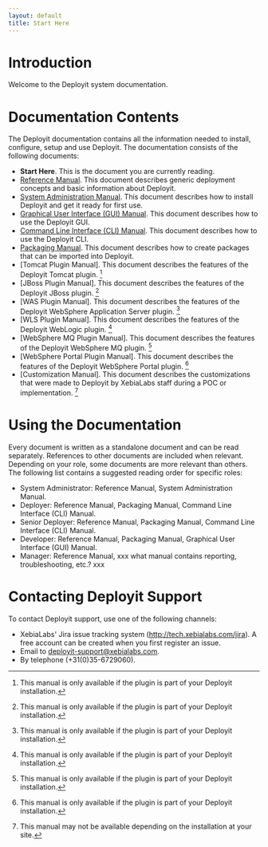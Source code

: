 ```yaml
---
layout: default
title: Start Here
---
```


# Introduction #

Welcome to the Deployit system documentation.

# Documentation Contents #

The Deployit documentation contains all the information needed to install, configure, setup and use Deployit. The documentation consists of the following documents:

* **Start Here**. This is the document you are currently reading.
* [Reference Manual](referencemanual.html). This document describes generic deployment concepts and basic information about Deployit.
* [System Administration Manual](systemadminmanual.html). This document describes how to install Deployit and get it ready for first use.
* [Graphical User Interface (GUI) Manual](guimanual.html). This document describes how to use the Deployit GUI.
* [Command Line Interface (CLI) Manual](climanual.html). This document describes how to use the Deployit CLI.
* [Packaging Manual](packagingmanual.html). This document describes how to create packages that can be imported into Deployit.
* [Tomcat Plugin Manual]. This document describes the features of the Deployit Tomcat plugin. [^1]
* [JBoss Plugin Manual]. This document describes the features of the Deployit JBoss plugin. [^1]
* [WAS Plugin Manual]. This document describes the features of the Deployit WebSphere Application Server plugin. [^1]
* [WLS Plugin Manual]. This document describes the features of the Deployit WebLogic plugin. [^1]
* [WebSphere MQ Plugin Manual]. This document describes the features of the Deployit WebSphere MQ plugin. [^1]
* [WebSphere Portal Plugin Manual]. This document describes the features of the Deployit WebSphere Portal plugin. [^1]
* [Customization Manual]. This document describes the customizations that were made to Deployit by XebiaLabs staff during a POC or implementation. [^2]

[^1]: This manual is only available if the plugin is part of your Deployit installation.
[^2]: This manual may not be available depending on the installation at your site.

# Using the Documentation #

Every document is written as a standalone document and can be read separately. References to other documents are included when relevant. Depending on your role, some documents are more relevant than others. The following list contains a suggested reading order for specific roles:

* System Administrator: Reference Manual, System Administration Manual.
* Deployer: Reference Manual, Packaging Manual, Command Line Interface (CLI) Manual.
* Senior Deployer: Reference Manual, Packaging Manual, Command Line Interface (CLI) Manual.
* Developer: Reference Manual, Packaging Manual, Graphical User Interface (GUI) Manual.
* Manager: Reference Manual, xxx what manual contains reporting, troubleshooting, etc.? xxx

# Contacting Deployit Support #

To contact Deployit support, use one of the following channels:

* XebiaLabs' Jira issue tracking system (http://tech.xebialabs.com/jira). A free account can be created when you first register an issue. 
* Email to deployit-support@xebialabs.com. 
* By telephone (+31(0)35-6729060).
